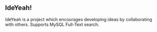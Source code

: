 ## IdeYeah! ##

IdeYeah is a project which encourages developing ideas by collaborating with others. Supports MySQL Full-Text search.
